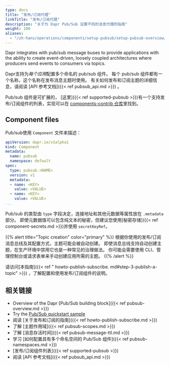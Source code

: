 ```yaml
---
type: docs
title: "发布/订阅代理"
linkTitle: "发布/订阅代理"
description: "关于为 Dapr Pub/Sub 设置不同的消息代理的指南"
weight: 100
aliases:
  - "/zh-hans/operations/components/setup-pubsub/setup-pubsub-overview/"
---
```


Dapr integrates with pub/sub message buses to provide applications with the ability to create event-driven, loosely coupled architectures where producers send events to consumers via topics.

Dapr支持为*每个应用*配置多个命名的 pub/sub 组件。 每个 pub/sub 组件都有一个名称，这个名称在发布消息主题时使用。 有关如何发布和订阅主题的详细信息，请阅读 [API 参考文档]({{< ref pubsub_api.md >}}) 。

Pub/sub 组件是可扩展的， [这里]({{< ref supported-pubsub >}})有一个支持发布/订阅组件的列表，实现可以在 [components-contrib 仓库](https://github.com/dapr/components-contrib)里找到。

## Component files

Pub/sub使用 `Component` 文件来描述：

```yaml
apiVersion: dapr.io/v1alpha1
kind: Component
metadata:
  name: pubsub
  namespace: default
spec:
  type: pubsub.<NAME>
  version: v1
  metadata:
  - name: <KEY>
    value: <VALUE>
  - name: <KEY>
    value: <VALUE>
...
```

Pub/sub 的类型由 `type` 字段决定，连接地址和其他元数据等属性放在 `.metadata` 部分。 即使元数据值可以包含纯文本的秘密，但建议您使用[秘密存储]({{< ref component-secrets.md >}})并使用 `secretKeyRef`。

{{% alert title="Topic creation" color="primary" %}}
根据你使用的发布/订阅消息总线及其配置方式，主题可能会被自动创建。 即使消息总线支持自动创建主题，在生产环境中禁用它也是一种常见的治理做法。 你可能会需要使用 CLI、管理控制台或请求表单来手动创建应用所需的主题。
{{% /alert %}}

请访问[本指南]({{< ref " howto-publish-subscribe. md#step-3-publish-a-topic" >}}) ，了解配置和使用发布/订阅组件的说明。

## 相关链接

- Overview of the Dapr [Pub/Sub building block]({{< ref pubsub-overview.md >}})
- Try the [Pub/Sub quickstart sample](https://github.com/dapr/quickstarts/tree/master/tutorials/pub-sub)
- 阅读 [关于发布和订阅的指南]({{< ref howto-publish-subscribe.md >}})
- 了解 [主题作用域]({{< ref pubsub-scopes.md >}})
- 了解 [消息存活时间]({{< ref pubsub-message-ttl.md >}})
- 学习 [如何配置具有多个命名空间的 Pub/Sub 组件]({{< ref pubsub-namespaces.md >}})
- [发布/订阅组件列表]({{< ref supported-pubsub >}})
- 阅读 [API 参考文档]({{< ref pubsub_api.md >}})
